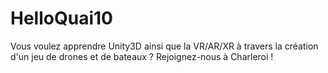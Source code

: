 # HelloQuai10
Vous voulez apprendre Unity3D ainsi que la VR/AR/XR à travers la création d'un jeu de drones et de bateaux ? Rejoignez-nous à Charleroi !
